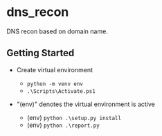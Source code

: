 # dns_recon
DNS recon based on domain name.

## Getting Started

- Create virtual environment
  - `python -m venv env`
  - `.\Scripts\Activate.ps1`

- "(env)" denotes the virtual environment is active
  - (env) `python .\setup.py install`
  - (env) `python .\report.py`